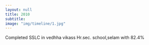 ```yaml
---
layout: null
title: 2010
subtitle:
image: "img/timeline/1.jpg"
---
```

Completed SSLC in vedhha vikass Hr.sec. school,selam with 82.4%
